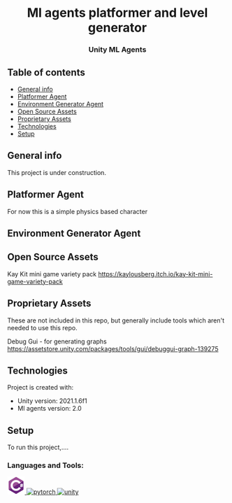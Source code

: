 <h1 align="center">Ml agents platformer and level generator</h1>
<h3 align="center">Unity ML Agents</h3>

## Table of contents
* [General info](#general-info)
* [Platformer Agent](#platformer-agent)
* [Environment Generator Agent](#environment-generator-agent)
* [Open Source Assets](#Open-Source-Assets)
* [Proprietary Assets](#Proprietary-Assets)
* [Technologies](#technologies)
* [Setup](#setup)

## General info
This project is under construction.
	
## Platformer Agent
For now this is a simple physics based character

## Environment Generator Agent

## Open Source Assets
Kay Kit mini game variety pack
https://kaylousberg.itch.io/kay-kit-mini-game-variety-pack

## Proprietary Assets
These are not included in this repo, but generally include tools which aren't needed to use this repo.

Debug Gui - for generating graphs
https://assetstore.unity.com/packages/tools/gui/debuggui-graph-139275

## Technologies
Project is created with:
* Unity version: 2021.1.6f1
* Ml agents version: 2.0
	
## Setup
To run this project,....

<h3 align="left">Languages and Tools:</h3>
<p align="left"> <a href="https://www.w3schools.com/cs/" target="_blank"> <img src="https://raw.githubusercontent.com/devicons/devicon/master/icons/csharp/csharp-original.svg" alt="csharp" width="40" height="40"/> </a> <a href="https://pytorch.org/" target="_blank"> <img src="https://www.vectorlogo.zone/logos/pytorch/pytorch-icon.svg" alt="pytorch" width="40" height="40"/> </a> <a href="https://unity.com/" target="_blank"> <img src="https://www.vectorlogo.zone/logos/unity3d/unity3d-icon.svg" alt="unity" width="40" height="40"/> </a> </p>

